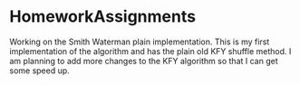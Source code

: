 # HomeworkAssignments

Working on the Smith Waterman plain implementation. This is my first implementation of the algorithm and has the plain old KFY shuffle method. I am planning to add
more changes to the KFY algorithm so that I can get some speed up.
